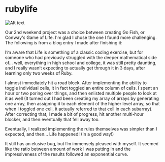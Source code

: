 rubylife
========
![Alt text](https://cloud.githubusercontent.com/assets/5394429/5635232/4c910c9e-95b5-11e4-8e8d-0018dcc762f1.png
)


Our 2nd weekend project was a choice between creating Go Fish, or Conway's Game of Life.  I'm glad I chose the one I found more challenging.  The following is from a blog entry I made after finishing it:

I’m aware that Life is something of a classic coding exercise, but for someone who had previously struggled with the deeper mathematical side of… well, everything in high school and college, it was still pretty daunting, and I really wasn’t expecting to actually get through it in 3 days, after learning only two weeks of Ruby.

I almost immediately hit a road block. After implementing the ability to toggle individual cells, it in fact toggled an entire column of cells. I spent an hour or two poring over things, and then enlisted multiple people to look at it as well (It turned out I had been creating my array of arrays by generating one array, then assigning it to each element of the higher level array, so that when I toggled one cell, it actually referred to that cell in each subarray). After correcting that, I made a bit of progress, hit another multi-hour blocker, and then eventually that fell away too.

Eventually, I realized implementing the rules themselves was simpler than I expected, and then… Life happened! (In a good way!)

It still has an elusive bug, but I’m immensely pleased with myself. It seemed like the ratio between amount of work I was putting in and the impressiveness of the results followed an exponential curve.

